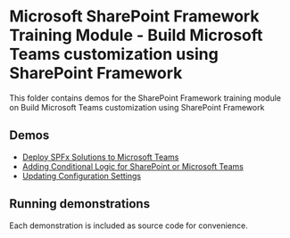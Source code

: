 # Microsoft SharePoint Framework Training Module - Build Microsoft Teams customization using SharePoint Framework

This folder contains demos for the SharePoint Framework training module on Build Microsoft Teams customization using SharePoint Framework

## Demos

- [Deploy SPFx Solutions to Microsoft Teams](./01-spfxteams)
- [Adding Conditional Logic for SharePoint or Microsoft Teams](./02-spfxteams)
- [Updating Configuration Settings](./03-spfxteams)

## Running demonstrations

Each demonstration is included as source code for convenience.